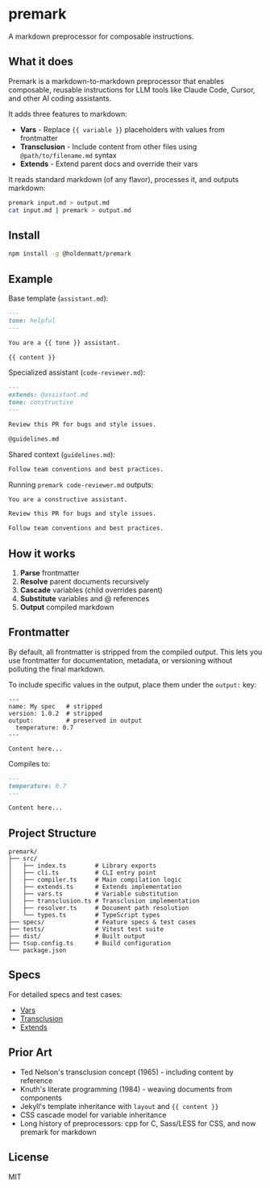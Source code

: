 # premark

A markdown preprocessor for composable instructions.

## What it does

Premark is a markdown-to-markdown preprocessor that enables composable, reusable instructions for LLM tools like Claude Code, Cursor, and other AI coding assistants.

It adds three features to markdown:

- **Vars** - Replace `{{ variable }}` placeholders with values from frontmatter
- **Transclusion** - Include content from other files using `@path/to/filename.md` syntax
- **Extends** - Extend parent docs and override their vars

It reads standard markdown (of any flavor), processes it, and outputs markdown:

```bash
premark input.md > output.md
cat input.md | premark > output.md
```

## Install

```bash
npm install -g @holdenmatt/premark
```

## Example

Base template (`assistant.md`):

```markdown
---
tone: helpful
---

You are a {{ tone }} assistant.

{{ content }}
```

Specialized assistant (`code-reviewer.md`):

```markdown
---
extends: @assistant.md
tone: constructive
---

Review this PR for bugs and style issues.

@guidelines.md
```

Shared context (`guidelines.md`):

```markdown
Follow team conventions and best practices.
```

Running `premark code-reviewer.md` outputs:

```markdown
You are a constructive assistant.

Review this PR for bugs and style issues.

Follow team conventions and best practices.
```

## How it works

1. **Parse** frontmatter
2. **Resolve** parent documents recursively
3. **Cascade** variables (child overrides parent)
4. **Substitute** variables and @ references
5. **Output** compiled markdown

## Frontmatter

By default, all frontmatter is stripped from the compiled output. This lets you use frontmatter for documentation, metadata, or versioning without polluting the final markdown.

To include specific values in the output, place them under the `output:` key:

```
---
name: My spec   # stripped
version: 1.0.2  # stripped
output:         # preserved in output
  temperature: 0.7
---

Content here...
```

Compiles to:

```markdown
---
temperature: 0.7
---

Content here...
```

## Project Structure

```
premark/
├── src/
│   ├── index.ts        # Library exports
│   ├── cli.ts          # CLI entry point
│   ├── compiler.ts     # Main compilation logic
│   ├── extends.ts      # Extends implementation
│   ├── vars.ts         # Variable substitution
│   ├── transclusion.ts # Transclusion implementation
│   ├── resolver.ts     # Document path resolution
│   └── types.ts        # TypeScript types
├── specs/              # Feature specs & test cases
├── tests/              # Vitest test suite
├── dist/               # Built output
├── tsup.config.ts      # Build configuration
└── package.json
```

## Specs

For detailed specs and test cases:

- [Vars](https://github.com/holdenmatt/premark/blob/main/specs/vars.spec.md)
- [Transclusion](https://github.com/holdenmatt/premark/blob/main/specs/transclusion.spec.md)
- [Extends](https://github.com/holdenmatt/premark/blob/main/specs/extends.spec.md)

## Prior Art

- Ted Nelson's transclusion concept (1965) - including content by reference
- Knuth's literate programming (1984) - weaving documents from components
- Jekyll's template inheritance with `layout` and `{{ content }}`
- CSS cascade model for variable inheritance
- Long history of preprocessors: cpp for C, Sass/LESS for CSS, and now premark for markdown

## License

MIT
